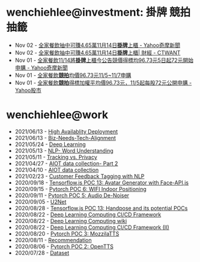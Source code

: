 # wenchiehlee@investment: 掛牌 競拍 抽籤 

<!-- rss start -->
- Nov 02 - [全家餐飲抽中可賺4.65萬11月14日<b>掛牌</b>上櫃 - Yahoo奇摩新聞](https://www.google.com/url?rct=j&sa=t&url=https://tw.news.yahoo.com/%25E5%2585%25A8%25E5%25AE%25B6%25E9%25A4%2590%25E9%25A3%25B2%25E6%258A%25BD%25E4%25B8%25AD%25E5%258F%25AF%25E8%25B3%25BA4-65%25E8%2590%25AC-11%25E6%259C%258814%25E6%2597%25A5%25E6%258E%259B%25E7%2589%258C%25E4%25B8%258A%25E6%25AB%2583-044152835.html&ct=ga&cd=CAIyIGMyMDFhNDU4NzAzY2ViODg6Y29tLnR3OnpoLVRXOlRX&usg=AOvVaw1H5VfZqdRYG5KJwsF77vdh)
- Nov 02 - [全家餐飲抽中可賺4.65萬11月14日<b>掛牌</b>上櫃| 財經 - CTWANT](https://www.google.com/url?rct=j&sa=t&url=https://www.ctwant.com/article/373546/&ct=ga&cd=CAIyIGMyMDFhNDU4NzAzY2ViODg6Y29tLnR3OnpoLVRXOlRX&usg=AOvVaw14zLIxk_TR5xuCqNoJPlho)
- Nov 01 - [全家餐飲11/14將<b>掛牌</b>上櫃今公告競價得標均96.73元5日起72元開始申購 - Yahoo奇摩新聞](https://www.google.com/url?rct=j&sa=t&url=https://tw.news.yahoo.com/%25E5%2585%25A8%25E5%25AE%25B6%25E9%25A4%2590%25E9%25A3%25B211-14%25E5%25B0%2587%25E6%258E%259B%25E7%2589%258C%25E4%25B8%258A%25E6%25AB%2583-%25E4%25BB%258A%25E5%2585%25AC%25E5%2591%258A%25E7%25AB%25B6%25E5%2583%25B9%25E5%25BE%2597%25E6%25A8%2599%25E5%259D%258796-73%25E5%2585%2583-5%25E6%2597%25A5%25E8%25B5%25B772%25E5%2585%2583%25E9%2596%258B%25E5%25A7%258B%25E7%2594%25B3%25E8%25B3%25BC-093500131.html&ct=ga&cd=CAIyIGMyMDFhNDU4NzAzY2ViODg6Y29tLnR3OnpoLVRXOlRX&usg=AOvVaw0Sy37MAl8NKZDuWtDMPXGl)
- Nov 01 - [全家餐飲<b>競拍</b>均價96.73元11/5~11/7申購](https://www.google.com/url?rct=j&sa=t&url=https://news.pchome.com.tw/finance/idn/20241101/index-73045931071278224003.html&ct=ga&cd=CAIyIGMyMDFhNDU4NzAzY2ViODg6Y29tLnR3OnpoLVRXOlRX&usg=AOvVaw0H5fuotLR6mVjt1cpLQgW8)
- Nov 01 - [全家餐飲<b>競拍</b>得標加權平均價96.73元，11/5起每股72元公開申購 - Yahoo股市](https://www.google.com/url?rct=j&sa=t&url=https://tw.stock.yahoo.com/news/%25E5%2585%25A8%25E5%25AE%25B6%25E9%25A4%2590%25E9%25A3%25B2%25E7%25AB%25B6%25E6%258B%258D%25E5%25BE%2597%25E6%25A8%2599%25E5%258A%25A0%25E6%25AC%258A%25E5%25B9%25B3%25E5%259D%2587%25E5%2583%25B996-73%25E5%2585%2583-11-5%25E8%25B5%25B7%25E6%25AF%258F%25E8%2582%25A172%25E5%2585%2583%25E5%2585%25AC%25E9%2596%258B%25E7%2594%25B3%25E8%25B3%25BC-053136362.html&ct=ga&cd=CAIyIGMyMDFhNDU4NzAzY2ViODg6Y29tLnR3OnpoLVRXOlRX&usg=AOvVaw2-GiXB6UXbzYvuFOuqtksJ)
<!-- rss end -->

# wenchiehlee@work
<!-- _feed1_ start -->
- 2021/06/13 - [High Availablity Deployment](https://wenchiehlee.github.io/mkdocs/blog/2021/06/high-availablity-deployment/)
- 2021/06/13 - [Biz-Needs-Tech-Alignment](https://wenchiehlee.github.io/mkdocs/blog/2021/06/biz-needs-tech-alignment/)
- 2021/05/24 - [Deep Learning](https://wenchiehlee.github.io/mkdocs/blog/2021/05/deep-learning/)
- 2021/05/13 - [NLP- Word Understanding](https://wenchiehlee.github.io/mkdocs/blog/2021/05/nlp--word-understanding/)
- 2021/05/11 - [Tracking vs. Privacy](https://wenchiehlee.github.io/mkdocs/blog/2021/05/tracking-vs-privacy/)
- 2021/04/27 - [AIOT data collection- Part 2](https://wenchiehlee.github.io/mkdocs/blog/2021/04/aiot-data-collection--part-2/)
- 2021/04/10 - [AIOT data collection](https://wenchiehlee.github.io/mkdocs/blog/2021/04/aiot-data-collection/)
- 2021/02/23 - [Customer Feedback Tagging with NLP](https://wenchiehlee.github.io/mkdocs/blog/2021/02/customer-feedback-tagging-with-nlp/)
- 2020/09/18 - [Tensorflow.js POC 13: Avatar Generator with Face-API.js](https://wenchiehlee.github.io/mkdocs/blog/2020/09/tensorflowjs-poc-13-avatar-generator-with-face-apijs/)
- 2020/09/15 - [Pytorch POC 6: WIFI Indoor Positioning](https://wenchiehlee.github.io/mkdocs/blog/2020/09/pytorch-poc-6-wifi-indoor-positioning/)
- 2020/09/11 - [Pytorch POC 5: Audio De-Noiser](https://wenchiehlee.github.io/mkdocs/blog/2020/09/pytorch-poc-5-audio-de-noiser/)
- 2020/09/05 - [U2Net](https://wenchiehlee.github.io/mkdocs/blog/2020/09/u2net/)
- 2020/08/28 - [Tensorflow.js POC 13: Handpose and its potential POCs](https://wenchiehlee.github.io/mkdocs/blog/2020/08/tensorflowjs-poc-13-handpose-and-its-potential-pocs/)
- 2020/08/22 - [Deep Learning Computing CI/CD Framework](https://wenchiehlee.github.io/mkdocs/blog/2020/08/deep-learning-computing-cicd-framework/)
- 2020/08/22 - [Deep Learning Computing wiki](https://wenchiehlee.github.io/mkdocs/blog/2020/08/deep-learning-computing-wiki/)
- 2020/08/22 - [Deep Learning Computing CI/CD Framework (II)](https://wenchiehlee.github.io/mkdocs/blog/2020/08/deep-learning-computing-cicd-framework-ii/)
- 2020/08/20 - [Pytorch POC 3: MozzilaTTS](https://wenchiehlee.github.io/mkdocs/blog/2020/08/pytorch-poc-3-mozzilatts/)
- 2020/08/11 - [Recommendation](https://wenchiehlee.github.io/mkdocs/blog/2020/08/recommendation/)
- 2020/08/06 - [Pytorch POC 2: OpenTTS](https://wenchiehlee.github.io/mkdocs/blog/2020/08/pytorch-poc-2-opentts/)
- 2020/07/28 - [Dataset](https://wenchiehlee.github.io/mkdocs/blog/2020/07/dataset/)
<!-- _feed1_ end -->
